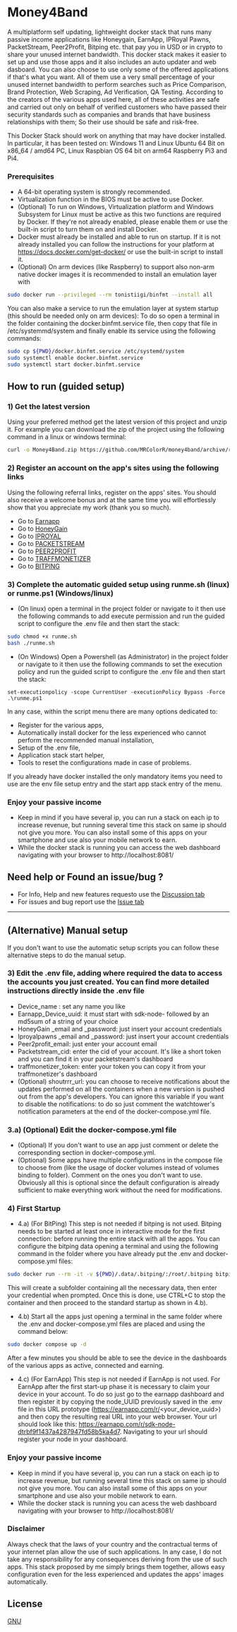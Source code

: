 # Money4Band
A multiplatform self updating, lightweight docker stack that runs many passive income applications like Honeygain, EarnApp, IPRoyal Pawns, PacketStream, Peer2Profit, Bitping etc. that pay you in USD or in crypto to share your unused internet bandwidth. This docker stack makes it easier to set up and use those apps and it also includes an auto updater and web dasboard. You can also choose to use only some of the offered applications if that's what you want. All of them use a very small percentage of your unused internet bandwidth to perform searches such as Price Comparison, Brand Protection, Web Scraping, Ad Verification, QA Testing.  According to the creators of the various apps used here, all of these activities are safe and carried out only on behalf of verified customers who have passed their security standards such as companies and brands that have business relationships with them; So their use should be safe and risk-free.

This Docker Stack should work on anything that may have docker installed. In particular, it has been tested on: Windows 11 and Linux Ubuntu 64 Bit on x86_64 / amd64 PC, Linux Raspbian OS 64 bit on arm64 Raspberry Pi3 and Pi4.


### Prerequisites
- A 64-bit operating system is strongly recommended.
- Virtualization function in the BIOS must be active to use Docker.
- (Optional) To run on Windows, Virtualization platform and Windows Subsystem for Linux must be active as this two functions are required by Docker. If they're not already enabled, please enable them or use the built-in script to turn them on and install Docker.
- Docker must already be installed and able to run on startup. If it is not already installed you can follow the instructions for your platform at https://docs.docker.com/get-docker/ or use the built-in script to install it.
- (Optional) On arm devices (like Raspberry) to support also non-arm native docker images it is recommended to install an emulation layer with 
```bash
sudo docker run --privileged --rm tonistiigi/binfmt --install all
```
You can also make a service to run the emulation layer at system startup (this should be needed only on arm devices): To do so open a terminal in the folder containing the docker.binfmt.service file, then copy that file in /etc/systemmd/system and finally enable its service using the following commands:
```bash
sudo cp ${PWD}/docker.binfmt.service /etc/systemd/system
sudo systemctl enable docker.binfmt.service
sudo systemctl start docker.binfmt.service
```
## How to run (guided setup)
### 1) Get the latest version
Using your preferred method get the latest version of this project and unzip it.
For example you can download the zip of the project using the following command in a linux or windows terminal:
```bash
curl -o Money4Band.zip https://github.com/MRColorR/money4band/archive/refs/heads/main.zip
```
### 2) Register an account on the app's sites using the following links
Using the following referral links, register on the apps' sites. You should also receive a welcome bonus and at the same time you will effortlessly show that you appreciate my work (thank you so much).
- Go to [Earnapp](https://earnapp.com/i/3zulx7k)
- Go to [HoneyGain](https://r.honeygain.me/MINDL15721)
- Go to [IPROYAL](https://pawns.app?r=MiNe)
- Go to [PACKETSTREAM](https://packetstream.io/?psr=3zSD)
- Go to [PEER2PROFIT](https://p2pr.me/165849012262da8d0aa13c8)
- Go to [TRAFFMONETIZER](https://traffmonetizer.com/?aff=366499)
- Go to [BITPING](https://app.bitping.com?r=qm7mIuX3)

### 3) Complete the automatic guided setup using runme.sh (linux) or runme.ps1 (Windows/linux)
* (On linux) open a terminal in the project folder or navigate to it then use the following commands to add execute permission and run the guided script to configure the .env file and then start the stack:
```bash
sudo chmod +x runme.sh
bash ./runme.sh
```


* (On Windows) Open a Powershell (as Administrator) in the project folder or navigate to it then use the following commands to set the execution policy and run the guided script to configure the .env file and then start the stack:
```pwsh
set-executionpolicy -scope CurrentUser -executionPolicy Bypass -Force
.\runme.ps1
```

In any case, within the script menu there are many options dedicated to:
- Register for the various apps,
- Automatically install docker for the less experienced who cannot perform the recommended manual installation,
- Setup of the .env file,
- Application stack start helper,
- Tools to reset the configurations made in case of problems.

If you already have docker installed the only mandatory items you need to use are the env file setup entry and the start app stack entry of the menu.
### Enjoy your passive income

- Keep in mind if you have several ip, you can run a stack on each ip to increase revenue, but running several time this stack on same ip should not give you more. You can also install some of this apps on your smartphone and use also your mobile network to earn.  
- While the docker stack is running you can access the web dashboard navigating with your browser to http://localhost:8081/

## Need help or Found an issue/bug ? 
- For Info, Help and new features requesto use the [Discussion tab](https://github.com/MRColorR/money4band/discussions)
- For issues and bug report use the [Issue tab](https://github.com/MRColorR/money4band/issues)

---

## (Alternative) Manual setup

If you don't want to use the automatic setup scripts you can follow these alternative steps to do the manual setup.

### 3) Edit the .env file, adding where required the data to access the accounts you just created. You can find more detailed instructions directly inside the .env file
- Device_name : set any name you like
- Earnapp_Device_uuid: it must start with sdk-node- followed by an md5sum of a string of your choice
- HoneyGain _email and _password: just insert your account credentials
- Iproyalpawns _email and _password: just insert your account credentials
- Peer2profit_email: just enter your account email
- Packetstream_cid: enter the cid of your account. It's like a short token and you can find it in your packetstream's dashboard
- traffmonetizer_token: enter your token you can copy it from your traffmonetizer's dashboard
- (Optional) shoutrrr_url: you can choose to receive notifications about the updates performed on all the containers when a new version is pushed out from the app's developers. You can ignore this variable if you want to disable the notifications: to do so just comment the watchtower's notification parameters at the end of the docker-compose.yml file.

### 3.a) (Optional) Edit the docker-compose.yml file
- (Optional) If you don't want to use an app just comment or delete the corresponding section in docker-compose.yml.
- (Optional) Some apps have multiple configurations in the compose file to choose from (like the usage of docker volumes instead of volumes binding to folder). Comment on the ones you don't want to use. Obviously all this is optional since the default configuration is already sufficient to make everything work without the need for modifications.
### 4) First Startup
- 4.a) (For BitPing) This step is not needed if bitping is not used. Bitping needs to be started at least once in interactive mode for the first connection: before running the entire stack with all the apps. You can configure the bitping data opening a terminal and using the following command in the folder where you have already put the .env and docker-compose.yml files: 
```bash
sudo docker run --rm -it -v ${PWD}/.data/.bitping/:/root/.bitping bitping/bitping-node:latest
```
This will create a subfolder containing all the necessary data, then enter your credential when prompted. 
Once this is done, use CTRL+C to stop the container and then proceed to the standard startup as shown in 4.b).
- 4.b) Start all the apps just opening a terminal in the same folder where the .env and docker-compose.yml files are placed and using the command below:
```bash
sudo docker compose up -d
```
After a few minutes you should be able to see the device in the dashboards of the various apps as active, connected and earning.
- 4.c) (For EarnApp) This step is not needed if EarnApp is not used. For EarnApp after the first start-up phase it is necessary to claim your device in your account. To do so just go to the earnapp dashboard and then register it by copying the node_UUID previously saved in the .env file in this URL prototype (https://earnapp.com/r/<your_device_uuid>) and then copy the resulting real URL into your web browser. Your url should look like this: https://earnapp.com/r/sdk-node-dtrbf9f1437a4287947fd58b5ka4d7. Navigating to your url should register your node in your dashboard. 

### Enjoy your passive income
- Keep in mind if you have several ip, you can run a stack on each ip to increase revenue, but running several time this stack on same ip should not give you more. You can also install some of this apps on your smartphone and use also your mobile network to earn.  
- While the docker stack is running you can acess the web dashboard navigating with your browser to http://localhost:8081/

### Disclaimer
Always check that the laws of your country and the contractual terms of your internet plan allow the use of such applications. In any case, I do not take any responsibility for any consequences deriving from the use of such apps. This stack proposed by me simply brings them together, allows easy configuration even for the less experienced and updates the apps' images automatically. 

## License
[GNU](https://www.gnu.org/licenses/gpl-3.0.html)
